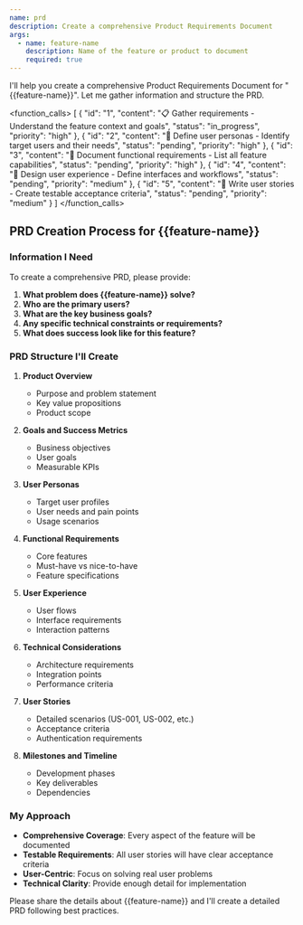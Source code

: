 ```yaml
---
name: prd
description: Create a comprehensive Product Requirements Document
args:
  - name: feature-name
    description: Name of the feature or product to document
    required: true
---
```


I'll help you create a comprehensive Product Requirements Document for "{{feature-name}}". Let me gather information and structure the PRD.

<function_calls>
<invoke name="TodoWrite">
<parameter name="todos">[
  {
    "id": "1",
    "content": "📋 Gather requirements - Understand the feature context and goals",
    "status": "in_progress",
    "priority": "high"
  },
  {
    "id": "2",
    "content": "👥 Define user personas - Identify target users and their needs",
    "status": "pending",
    "priority": "high"
  },
  {
    "id": "3",
    "content": "🎯 Document functional requirements - List all feature capabilities",
    "status": "pending",
    "priority": "high"
  },
  {
    "id": "4",
    "content": "📐 Design user experience - Define interfaces and workflows",
    "status": "pending",
    "priority": "medium"
  },
  {
    "id": "5",
    "content": "📝 Write user stories - Create testable acceptance criteria",
    "status": "pending",
    "priority": "medium"
  }
]</parameter>
</invoke>
</function_calls>

## PRD Creation Process for {{feature-name}}

### Information I Need

To create a comprehensive PRD, please provide:

1. **What problem does {{feature-name}} solve?**
2. **Who are the primary users?**
3. **What are the key business goals?**
4. **Any specific technical constraints or requirements?**
5. **What does success look like for this feature?**

### PRD Structure I'll Create

1. **Product Overview**
   - Purpose and problem statement
   - Key value propositions
   - Product scope

2. **Goals and Success Metrics**
   - Business objectives
   - User goals
   - Measurable KPIs

3. **User Personas**
   - Target user profiles
   - User needs and pain points
   - Usage scenarios

4. **Functional Requirements**
   - Core features
   - Must-have vs nice-to-have
   - Feature specifications

5. **User Experience**
   - User flows
   - Interface requirements
   - Interaction patterns

6. **Technical Considerations**
   - Architecture requirements
   - Integration points
   - Performance criteria

7. **User Stories**
   - Detailed scenarios (US-001, US-002, etc.)
   - Acceptance criteria
   - Authentication requirements

8. **Milestones and Timeline**
   - Development phases
   - Key deliverables
   - Dependencies

### My Approach

- **Comprehensive Coverage**: Every aspect of the feature will be documented
- **Testable Requirements**: All user stories will have clear acceptance criteria
- **User-Centric**: Focus on solving real user problems
- **Technical Clarity**: Provide enough detail for implementation

Please share the details about {{feature-name}} and I'll create a detailed PRD following best practices.
